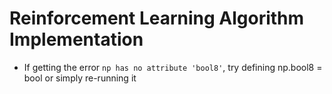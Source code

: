 # Reinforcement Learning Algorithm Implementation

- If getting the error `np has no attribute 'bool8'`, try defining np.bool8 = bool or simply re-running it
